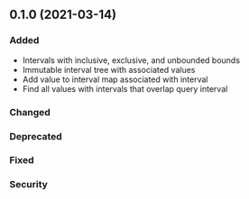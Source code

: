 ## 0.1.0 (2021-03-14)

### Added

- Intervals with inclusive, exclusive, and unbounded bounds
- Immutable interval tree with associated values
- Add value to interval map associated with interval
- Find all values with intervals that overlap query interval

### Changed

### Deprecated

### Fixed

### Security